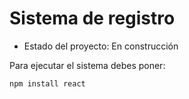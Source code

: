 <h1> Sistema de registro </h1>

 - Estado del proyecto: En construcción
 
Para ejecutar el sistema debes poner:

```npm install react```
